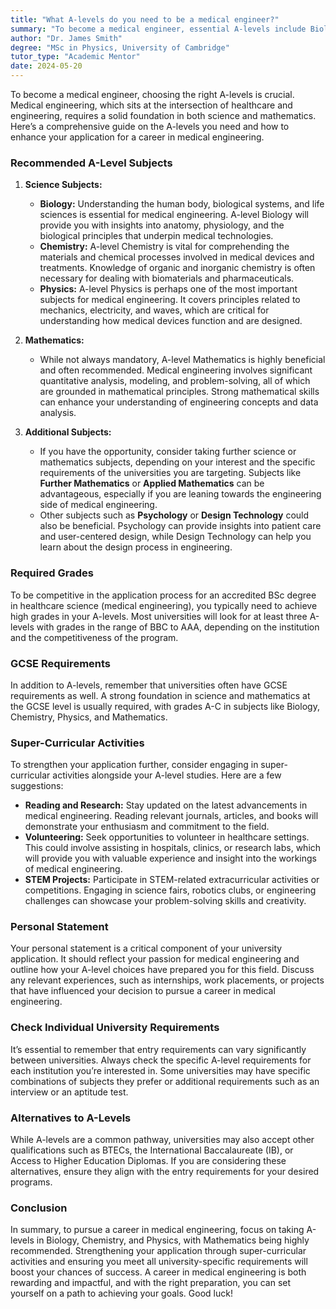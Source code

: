 ```yaml
---
title: "What A-levels do you need to be a medical engineer?"
summary: "To become a medical engineer, essential A-levels include Biology, Chemistry, and Mathematics for a strong foundation in healthcare and engineering."
author: "Dr. James Smith"
degree: "MSc in Physics, University of Cambridge"
tutor_type: "Academic Mentor"
date: 2024-05-20
---
```


To become a medical engineer, choosing the right A-levels is crucial. Medical engineering, which sits at the intersection of healthcare and engineering, requires a solid foundation in both science and mathematics. Here’s a comprehensive guide on the A-levels you need and how to enhance your application for a career in medical engineering.

### Recommended A-Level Subjects

1. **Science Subjects:**
   - **Biology:** Understanding the human body, biological systems, and life sciences is essential for medical engineering. A-level Biology will provide you with insights into anatomy, physiology, and the biological principles that underpin medical technologies.
   - **Chemistry:** A-level Chemistry is vital for comprehending the materials and chemical processes involved in medical devices and treatments. Knowledge of organic and inorganic chemistry is often necessary for dealing with biomaterials and pharmaceuticals.
   - **Physics:** A-level Physics is perhaps one of the most important subjects for medical engineering. It covers principles related to mechanics, electricity, and waves, which are critical for understanding how medical devices function and are designed.

2. **Mathematics:**
   - While not always mandatory, A-level Mathematics is highly beneficial and often recommended. Medical engineering involves significant quantitative analysis, modeling, and problem-solving, all of which are grounded in mathematical principles. Strong mathematical skills can enhance your understanding of engineering concepts and data analysis.

3. **Additional Subjects:**
   - If you have the opportunity, consider taking further science or mathematics subjects, depending on your interest and the specific requirements of the universities you are targeting. Subjects like **Further Mathematics** or **Applied Mathematics** can be advantageous, especially if you are leaning towards the engineering side of medical engineering.
   - Other subjects such as **Psychology** or **Design Technology** could also be beneficial. Psychology can provide insights into patient care and user-centered design, while Design Technology can help you learn about the design process in engineering.

### Required Grades

To be competitive in the application process for an accredited BSc degree in healthcare science (medical engineering), you typically need to achieve high grades in your A-levels. Most universities will look for at least three A-levels with grades in the range of BBC to AAA, depending on the institution and the competitiveness of the program. 

### GCSE Requirements

In addition to A-levels, remember that universities often have GCSE requirements as well. A strong foundation in science and mathematics at the GCSE level is usually required, with grades A-C in subjects like Biology, Chemistry, Physics, and Mathematics.

### Super-Curricular Activities

To strengthen your application further, consider engaging in super-curricular activities alongside your A-level studies. Here are a few suggestions:

- **Reading and Research:** Stay updated on the latest advancements in medical engineering. Reading relevant journals, articles, and books will demonstrate your enthusiasm and commitment to the field.
- **Volunteering:** Seek opportunities to volunteer in healthcare settings. This could involve assisting in hospitals, clinics, or research labs, which will provide you with valuable experience and insight into the workings of medical engineering.
- **STEM Projects:** Participate in STEM-related extracurricular activities or competitions. Engaging in science fairs, robotics clubs, or engineering challenges can showcase your problem-solving skills and creativity.

### Personal Statement

Your personal statement is a critical component of your university application. It should reflect your passion for medical engineering and outline how your A-level choices have prepared you for this field. Discuss any relevant experiences, such as internships, work placements, or projects that have influenced your decision to pursue a career in medical engineering.

### Check Individual University Requirements

It’s essential to remember that entry requirements can vary significantly between universities. Always check the specific A-level requirements for each institution you’re interested in. Some universities may have specific combinations of subjects they prefer or additional requirements such as an interview or an aptitude test.

### Alternatives to A-Levels

While A-levels are a common pathway, universities may also accept other qualifications such as BTECs, the International Baccalaureate (IB), or Access to Higher Education Diplomas. If you are considering these alternatives, ensure they align with the entry requirements for your desired programs.

### Conclusion

In summary, to pursue a career in medical engineering, focus on taking A-levels in Biology, Chemistry, and Physics, with Mathematics being highly recommended. Strengthening your application through super-curricular activities and ensuring you meet all university-specific requirements will boost your chances of success. A career in medical engineering is both rewarding and impactful, and with the right preparation, you can set yourself on a path to achieving your goals. Good luck!
    